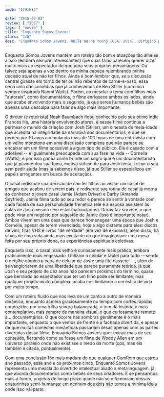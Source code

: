 ```yaml
---
imdb: "1791682"

date: "2015-07-03"
review: [ "2017" ]
tags: [ "movie" ]
title: "Enquanto Somos Jovens"
stars: "4/5"
desc: "Enquanto Somos Jovens. While We're Young (USA, 2014). Dirigido por Noah Baumbach. Escrito por Noah Baumbach. Com Naomi Watts, Ben Stiller, Maria Dizzia, Adam Horovitz, Matthew Maher, Peter Yarrow, Bonnie Kaufman, Hector Otero, Deborah Eisenberg."
---
```

Enquanto Somos Jovens mantém um roteiro tão bom e atuações tão alheias a isso (embora sempre interessantes) que suas falas parecem querer dizer muito mais ao espectador do que para seus próprios personagens. Ou talvez seja apenas a voz dentro da minha cabeça relembrando minha decisão atual de não ter filhos. Ainda é bom lembrar que, se a discussão central girasse em torno de ter ou não rebentos de carne-e-osso, essa seria uma das comédias que já conhecemos de Ben Stiller (com uma sempre inspirada Naomi Watts). Porém, ao mesclar o tema com filhos mais "autorais", como documentários, o filme enriquece ambos os lados, ainda que acabe envolvendo mais o segundo, já que seres humanos bebês são apenas uma desculpa para falar de algo mais importante.

O diretor (e roteirista) Noah Baumbach ficou conhecido pelo seu ótimo indie Frances Ha, uma história envolvendo atores, e nesse filme continua a permear o mundo da criação com Josh (Stiller), um cineasta de meia-idade que acredita na integridade da narrativa dos documentários, e que se perdeu por 10 anos acumulando mais de 100 horas de uma entrevista com um velho monótono em uma discussão complexa que não parece se encaixar em um filme acessível a algum tipo de público. Ele é casado com a adorável -- e igualmente preocupada com sua fase na vida -- Cornelia (Watts), e por isso ganha como brinde um sogro que é um documentarista que já pavimentou sua fama, motivo suficiente para Josh tentar trilhar o seu sem pedir ajuda (mas já sabemos disso, já que Stiller se especializou em papéis arrogantes em busca de aceitação). 

O casal rediscute sua decisão de não ter filhos ao visitar um casal de amigos que acabou de serem pais, e rediscute sua rotina de casal já morna ao conhecer o jovem casal Jamie (Adam Driver) e Darby (Amanda Seyfried). Jamie filma tudo ao seu redor e parece se sentir à vontade com cada faceta de sua personalidade frenética (ele e a esposa assistem às aulas de Josh mesmo sem estar matriculados). Darby faz sorvete, o que pode virar um negócio por sugestão de Jamie (isso é importante notar). Ambos vivem em uma casa que parece homenagear uma época que Josh e Cornelia, apesar de terem vivenciado, hoje é algo distante para eles: discos de vinil, fitas VHS e livros "de verdade" (em vez de e-books); além disso, há sinais de uma vida ainda mais excitante do que imaginariam: uma mesa feita por seu próprio dono, ou experiências espirituais coletivas.

Enquanto isso, o casal mais velho é curiosamente mais prático, embora praticamente mais engessado. Utilizam o celular e tablet para tudo -- sendo o detalhe cômico a capa de celular de Josh: uma fita cassete -- , além de se vangloriarem de uma liberdade que parece puramente teórica, já que Josh e seu projeto de dez anos não parecem próximos do término, quase que berrando ao espectador que ter um filho pode ser limitante, mas qualquer projeto muito complexo acaba nos limitando a um estilo de vida por muito tempo.

Com um roteiro fluido que nos leva de um canto a outro de maneira dinâmica, enquanto acelera graciosamente no tempo com cortes rápidos conduzidos por uma trilha sonora balanceada, o tom da história é mais contemplativo, mas sempre de maneira visual, o que curiosamente remete a... documentários. O que ocorre nas sombras geralmente é o mais importante, enquanto o que vemos de frente é a fachada divertida, e apesar de que muitas comédias românticas passariam ilesas apenas com as partes divertidas desse filme, Enquanto Somos Jovens quer extrair mais de seu conteúdo, flertando como se fosse um filme de Woody Allen em um universo paralelo onde não existisse o medo da morte (ops, mas ela também é citada, pontualmente).

Com uma conclusão 15x mais madura do que qualquer ComRom que estrou ano passado, esse ano e os próximos cinco, Enquanto Somos Jovens representa uma mescla do divertido intelectual aliado à metalinguagem, já que aborda documentários como bebês de seus criadores. E se pensarmos mais a fundo, projetos de longo prazo quase não se diferenciam dessas criaturinhas semi-humanas: em nenhum dos dois não temos a mínima ideia onde isso vai parar.
